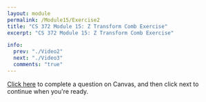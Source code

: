 ```yaml
---
layout: module
permalink: /Module15/Exercise2
title: "CS 372 Module 15: Z Transform Comb Exercise"
excerpt: "CS 372 Module 15: Z Transform Comb Exercise"

info:
  prev: "./Video2"
  next: "./Video3"
  comments: "true"
---
```


<a href = "https://ursinus.instructure.com/courses/15546/assignments/172109">Click here</a> to complete a question on Canvas, and then click next to continue when you're ready.